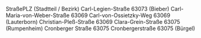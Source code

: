 StraßePLZ (Stadtteil / Bezirk)
Carl-Legien-Straße 63073 (Bieber)
Carl-Maria-von-Weber-Straße 63069
Carl-von-Ossietzky-Weg 63069 (Lauterborn)
Christian-Pleß-Straße 63069
Clara-Grein-Straße 63075 (Rumpenheim)
Cronberger Straße 63075
Cronbergerstraße 63075 (Bürgel)
